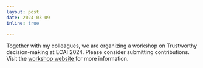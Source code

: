 ```yaml
---
layout: post
date: 2024-03-09
inline: true

---
```

Together with my colleagues, we are organizing a workshop on Trustworthy decision-making at ECAI 2024. Please consider submitting contributions. Visit the <a href = "https://sites.google.com/view/tsdo-2024/home"> workshop website </a> for more information.  
